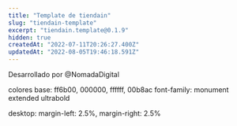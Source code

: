```yaml
---
title: "Template de tiendain"
slug: "tiendain-template"
excerpt: "tiendain.template@0.1.9"
hidden: true
createdAt: "2022-07-11T20:26:27.400Z"
updatedAt: "2022-08-05T19:46:18.591Z"
---
```

Desarrollado por @NomadaDigital

colores base: ff6b00, 000000, ffffff, 00b8ac
font-family: monument extended ultrabold

desktop: margin-left: 2.5%, margin-right: 2.5%